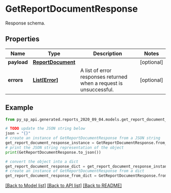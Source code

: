 # GetReportDocumentResponse

Response schema.

## Properties

Name | Type | Description | Notes
------------ | ------------- | ------------- | -------------
**payload** | [**ReportDocument**](ReportDocument.md) |  | [optional] 
**errors** | [**List[Error]**](Error.md) | A list of error responses returned when a request is unsuccessful. | [optional] 

## Example

```python
from py_sp_api.generated.reports_2020_09_04.models.get_report_document_response import GetReportDocumentResponse

# TODO update the JSON string below
json = "{}"
# create an instance of GetReportDocumentResponse from a JSON string
get_report_document_response_instance = GetReportDocumentResponse.from_json(json)
# print the JSON string representation of the object
print(GetReportDocumentResponse.to_json())

# convert the object into a dict
get_report_document_response_dict = get_report_document_response_instance.to_dict()
# create an instance of GetReportDocumentResponse from a dict
get_report_document_response_from_dict = GetReportDocumentResponse.from_dict(get_report_document_response_dict)
```
[[Back to Model list]](../README.md#documentation-for-models) [[Back to API list]](../README.md#documentation-for-api-endpoints) [[Back to README]](../README.md)


